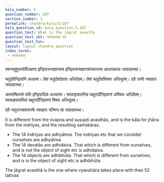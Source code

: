 ```yaml
---
kala_number: 5
question_number: 107
section_number: 1
permalink: chandra/kala/5/107
kala_question_id: kala_question_5.107
question_text: What is the jāgrat avasthā
question_text_skt: जाग्रदवस्था का
question_text_hin: 
layout: layout_chandra_question
index_terms:
 - जाग्रदवस्था
---
```


<!-- skt-start -->
स्वप्नसुषुप्तयोर्विलक्षणा इन्द्रियजन्यज्ञानस्य इन्द्रियजन्यज्ञानसंस्कारस्य आधारकालः जाग्रदवस्था। 

चतुर्दशेन्द्रियाणि अधात्मा। तेषां चतुर्दशदेवताः अधिदेवम्। तेषां चतुर्दशविषयाः अधिभूतम्। एतैः तत्त्वैः व्यवहारः जाग्रदवस्था।

आत्माश्रितत्त्वे सति इन्द्रियादिकं अध्यात्मा। स्वसङ्घातभिन्नं चक्षुरादीन्द्रियाणां अविषयः अधिदैवम्। स्वसङ्घातभिन्नं चक्षुरादीन्द्रियाणां विषयः अधिभूतम्। 

एतैः चतुःपञ्चाशत्तत्त्वैः व्यवहारः यस्मिन् सा जाग्रदवस्था।
<!-- skt-end -->

<!-- eng-start -->
It is different from the svapna and suṣupti avasthās, 
and is the kāla for jñāna from the indriyas, and the
resulting saṁskāras.

- The 14 indriyas are adhyātma. The indriyas etc that we
consider ourselves are adhyātma.
- The 14 devatās are adhidaiva. That which is different from
ourselves, and is not the object of sight etc is adhidaiva.
- The 14 objects are adhibhūta. That which is different from
ourselves, and is is the object of sight etc is adhibhūta.

The jāgrat avasthā is the one where vyavahāra takes place with thes 52 tattvas
<!-- eng-end -->
